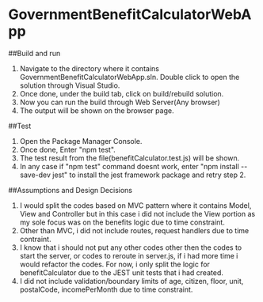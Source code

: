 # GovernmentBenefitCalculatorWebApp
##Build and run
1. Navigate to the directory where it contains GovernmentBenefitCalculatorWebApp.sln. Double click to open the solution through Visual Studio.
2. Once done, under the build tab, click on build/rebuild solution.
3. Now you can run the build through Web Server(Any browser)
4. The output will be shown on the browser page.

##Test
1. Open the Package Manager Console.
2. Once done, Enter "npm test".
3. The test result from the file(benefitCalculator.test.js) will be shown.
4. In any case if "npm test" command doesnt work, enter "npm install --save-dev jest" to install the jest framework package and retry step 2.

##Assumptions and Design Decisions
1. I would split the codes based on MVC pattern where it contains Model, View and Controller but in this case i did not include the View portion
as my sole focus was on the benefits logic due to time constraint. 
2. Other than MVC, i did not include routes, request handlers due to time contraint.
3. I know that i should not put any other codes other then the codes to start the server, or codes to reroute in server.js, if i had more time
i would refactor the codes. For now, i only split the logic for benefitCalculator due to the JEST unit tests that i had created.
4. I did not include validation/boundary limits of age, citizen, floor, unit, postalCode, incomePerMonth due to time constraint.

